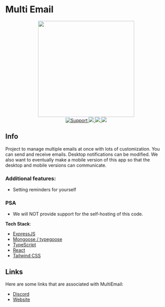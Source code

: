 # Multi Email

<div align="center">
  <img width="300" height="300" src="https://cdn.discordapp.com/attachments/1025761420475904080/1026074097098174515/icon-transparent.png"/>
</div>

<div align="center">
    <a href="https://discord.gg/multiemail">
        <img src="https://img.shields.io/discord/1023154259073703976.svg?colorB=Blue&logo=discord&label=Support&style=for-the-badge" alt="Support">
    </a>
    <a href="https://github.com/multiemail/multiemail-backend">
        <img src="https://img.shields.io/github/languages/top/multiemail/multiemail-backend.svg?style=for-the-badge">
    </a>
    <a href="/issues">
        <img src="https://img.shields.io/github/issues/multiemail/multiemail-backend.svg?style=for-the-badge">
    </a>
    <a href="https://github.com/multiemail/multiemail-backend/pulls">
        <img src="https://img.shields.io/github/issues-pr/multiemail/multiemail-backend.svg?style=for-the-badge">
    </a>
    <br>

</div>

## Info

Project to manage multiple emails at once with lots of customization. You can send and receive emails. Desktop notifications can be modified. We also want to eventually make a mobile version of this app so that the desktop and mobile versions can communicate.

### Additional features:

- Setting reminders for yourself

### PSA

- We will NOT provide support for the self-hosting of this code.

**Tech Stack**:

- [ExpressJS](https://expressjs.com/)
- [Mongoose / typegoose](https://typegoose.github.io/typegoose/)
- [TypeScript](https://www.typescriptlang.org/docs/)
- [React](https://reactjs.org/)
- [Tailwind CSS](https://tailwindcss.com/)

## Links

Here are some links that are associated with MultiEmail:

- [Discord](https://discord.gg/gkvCYzRKEB 'Link to the official Discord Server.')
- [Website](https://multiemail.us/ 'Link to the official Website.')
